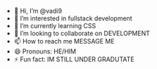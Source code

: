 - 👋 Hi, I’m @vadi9
- 👀 I’m interested in fullstack development
- 🌱 I’m currently learning CSS
- 💞️ I’m looking to collaborate on DEVELOPMENT
- 📫 How to reach me MESSAGE ME 
- 😄 Pronouns: HE/HIM
- ⚡ Fun fact: IM STILL UNDER GRADUTATE

<!---
vadi9/vadi9 is a ✨ special ✨ repository because its `README.md` (this file) appears on your GitHub profile.
You can click the Preview link to take a look at your changes.
--->
